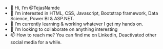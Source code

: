 - 👋 Hi, I’m @TejasNamde
- 👀 I’m interested in HTML, CSS, Javascript, Bootstrap framework, Data Science, Power BI & ASP.NET.
- 🌱 I’m currently learning & working whatever I get my hands on.
- 💞️ I’m looking to collaborate on anything interesting
- 📫 How to reach me? You can find me on LinkedIn, Deactivated other social media for a while.

<!---
TejasNamde/TejasNamde is a ✨ special ✨ repository because its `README.md` (this file) appears on your GitHub profile.
You can click the Preview link to take a look at your changes.
--->
